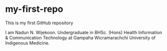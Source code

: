 # my-first-repo
This is my first GitHub repository

I am Nadun N. Wijekoon. Undergraduate in BHSc. (Hons) Health Information & Communication Technology at Gampaha Wicramarachchi University of Indigenous Medicine.
